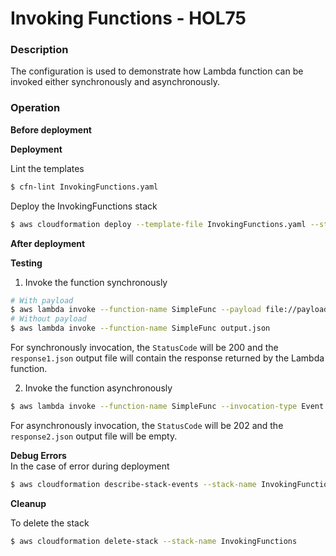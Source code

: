 # Invoking Functions - HOL75

### Description

The configuration is used to demonstrate how Lambda function can be invoked either synchronously and asynchronously.

### Operation

**Before deployment**

**Deployment**

Lint the templates

```bash
$ cfn-lint InvokingFunctions.yaml
```

Deploy the InvokingFunctions stack

```bash
$ aws cloudformation deploy --template-file InvokingFunctions.yaml --stack-name InvokingFunctions --capabilities CAPABILITY_NAMED_IAM
```

**After deployment**

**Testing**

1. Invoke the function synchronously

```bash
# With payload
$ aws lambda invoke --function-name SimpleFunc --payload file://payload.json --cli-binary-format raw-in-base64-out response1.json
# Without payload
$ aws lambda invoke --function-name SimpleFunc output.json
```

For synchronously invocation, the `StatusCode` will be 200 and the `response1.json` output file will contain the response returned by the Lambda function.

2. Invoke the function asynchronously

```bash
$ aws lambda invoke --function-name SimpleFunc --invocation-type Event --payload file://payload.json --cli-binary-format raw-in-base64-out response2.json
```

For asynchronously invocation, the `StatusCode` will be 202 and the `response2.json` output file will be empty.

**Debug Errors**  
In the case of error during deployment

```bash
$ aws cloudformation describe-stack-events --stack-name InvokingFunctions > events.json
```

**Cleanup**

To delete the stack

```bash
$ aws cloudformation delete-stack --stack-name InvokingFunctions
```
